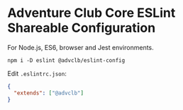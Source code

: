 # Adventure Club Core ESLint Shareable Configuration

For Node.js, ES6, browser and Jest environments.

```
npm i -D eslint @advclb/eslint-config
```

Edit `.eslintrc.json`:

```json
{
  "extends": ["@advclb"]
}
```
